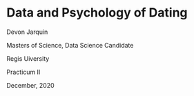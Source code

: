 # Data and Psychology of Dating

Devon Jarquin

Masters of Science, Data Science Candidate

Regis Uiversity

Practicum II

December, 2020



